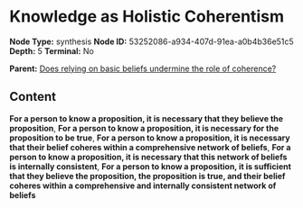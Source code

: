 # Knowledge as Holistic Coherentism

**Node Type:** synthesis
**Node ID:** 53252086-a934-407d-91ea-a0b4b36e51c5
**Depth:** 5
**Terminal:** No

**Parent:** [Does relying on basic beliefs undermine the role of coherence?](does-relying-on-basic-beliefs-undermine-the-role-of-coherence-antithesis-ee18da61-e13c-4e0c-83c3-8965d0c0c176.md)

## Content

**For a person to know a proposition, it is necessary that they believe the proposition**, **For a person to know a proposition, it is necessary for the proposition to be true**, **For a person to know a proposition, it is necessary that their belief coheres within a comprehensive network of beliefs**, **For a person to know a proposition, it is necessary that this network of beliefs is internally consistent**, **For a person to know a proposition, it is sufficient that they believe the proposition, the proposition is true, and their belief coheres within a comprehensive and internally consistent network of beliefs**
